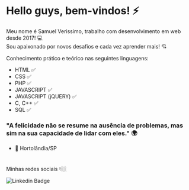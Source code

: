 # Hello guys, bem-vindos! ⚡

Meu nome é Samuel Verissimo, trabalho com desenvolvimento em web desde 2017! 💻  
Sou apaixonado por novos desafios e cada vez aprender mais! 💘

Conhecimento prático e teórico nas seguintes linguagens:
- HTML ✅
- CSS ✅
- PHP ✅
- JAVASCRIPT ✅
- JAVASCRIPT (jQUERY) ✅
- C, C++ ✅
- SQL ✅


### "A felicidade não se resume na ausência de problemas, mas sim na sua capacidade de lidar com eles." 🌍
- 📍 Hortolândia/SP 
#
Minhas redes sociais 👇🏼

![Linkedin Badge](https://img.shields.io/badge/-LinkedIn-blue?style=flat-square&logo=Linkedin&logoColor=white&link=https://www.linkedin.com/in/isadora-rodrigues-stangarlin-48402b141/)[](https://www.linkedin.com/in/samuel-verissimo-30678922a/) 



<!--
**Samuel-Verissimo/Samuel-Verissimo** is a ✨ _special_ ✨ repository because its `README.md` (this file) appears on your GitHub profile.

Here are some ideas to get you started:

- 🔭 I’m currently working on ...
- 🌱 I’m currently learning ...
- 👯 I’m looking to collaborate on ...
- 🤔 I’m looking for help with ...
- 💬 Ask me about ...
- 📫 How to reach me: ...
- 😄 Pronouns: ...
- ⚡ Fun fact: ...
-->
